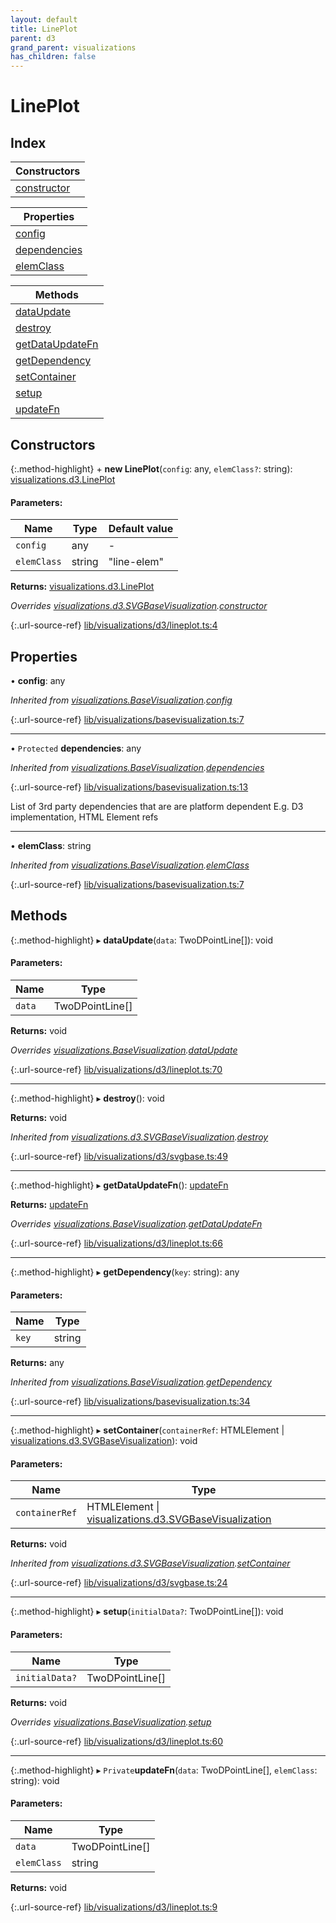 ```yaml
---
layout: default
title: LinePlot
parent: d3
grand_parent: visualizations
has_children: false
---
```


# LinePlot

## Index

| Constructors |
|-----------|
| [constructor](#constructor) |

| Properties |
|-----------|
| [config](#config) |
| [dependencies](#dependencies) |
| [elemClass](#elemclass) |

| Methods |
|-----------|
| [dataUpdate](#dataupdate) |
| [destroy](#destroy) |
| [getDataUpdateFn](#getdataupdatefn) |
| [getDependency](#getdependency) |
| [setContainer](#setcontainer) |
| [setup](#setup) |
| [updateFn](#updatefn) |

## Constructors

{:.method-highlight}
\+ **new LinePlot**(`config`: any, `elemClass?`: string): [visualizations.d3.LinePlot](../visualizations_d3_lineplot)

#### Parameters:

Name | Type | Default value |
------ | ------ | ------ |
`config` | any | - |
`elemClass` | string | "line-elem" |

**Returns:** [visualizations.d3.LinePlot](../visualizations_d3_lineplot)

*Overrides [visualizations.d3.SVGBaseVisualization](../visualizations_d3_svgbasevisualization).[constructor](../visualizations_d3_svgbasevisualization#constructor)*

{:.url-source-ref}
[lib/visualizations/d3/lineplot.ts:4](https://github.com/ascentcore/dataspot/blob/bdbcf73/lib/visualizations/d3/lineplot.ts#L4)

## Properties

•  **config**: any

*Inherited from [visualizations.BaseVisualization](../visualizations_basevisualization).[config](../visualizations_basevisualization#config)*

{:.url-source-ref}
[lib/visualizations/basevisualization.ts:7](https://github.com/ascentcore/dataspot/blob/bdbcf73/lib/visualizations/basevisualization.ts#L7)

___

• `Protected` **dependencies**: any

*Inherited from [visualizations.BaseVisualization](../visualizations_basevisualization).[dependencies](../visualizations_basevisualization#dependencies)*

{:.url-source-ref}
[lib/visualizations/basevisualization.ts:13](https://github.com/ascentcore/dataspot/blob/bdbcf73/lib/visualizations/basevisualization.ts#L13)

List of 3rd party dependencies that are are platform dependent
E.g. D3 implementation, HTML Element refs

___

•  **elemClass**: string

*Inherited from [visualizations.BaseVisualization](../visualizations_basevisualization).[elemClass](../visualizations_basevisualization#elemclass)*

{:.url-source-ref}
[lib/visualizations/basevisualization.ts:7](https://github.com/ascentcore/dataspot/blob/bdbcf73/lib/visualizations/basevisualization.ts#L7)

## Methods

{:.method-highlight}
▸ **dataUpdate**(`data`: TwoDPointLine[]): void

#### Parameters:

Name | Type |
------ | ------ |
`data` | TwoDPointLine[] |

**Returns:** void

*Overrides [visualizations.BaseVisualization](../visualizations_basevisualization).[dataUpdate](../visualizations_basevisualization#dataupdate)*

{:.url-source-ref}
[lib/visualizations/d3/lineplot.ts:70](https://github.com/ascentcore/dataspot/blob/bdbcf73/lib/visualizations/d3/lineplot.ts#L70)

___

{:.method-highlight}
▸ **destroy**(): void

**Returns:** void

*Inherited from [visualizations.d3.SVGBaseVisualization](../visualizations_d3_svgbasevisualization).[destroy](../visualizations_d3_svgbasevisualization#destroy)*

{:.url-source-ref}
[lib/visualizations/d3/svgbase.ts:49](https://github.com/ascentcore/dataspot/blob/bdbcf73/lib/visualizations/d3/svgbase.ts#L49)

___

{:.method-highlight}
▸ **getDataUpdateFn**(): [updateFn](../visualizations_d3_lineplot#updatefn)

**Returns:** [updateFn](../visualizations_d3_lineplot#updatefn)

*Overrides [visualizations.BaseVisualization](../visualizations_basevisualization).[getDataUpdateFn](../visualizations_basevisualization#getdataupdatefn)*

{:.url-source-ref}
[lib/visualizations/d3/lineplot.ts:66](https://github.com/ascentcore/dataspot/blob/bdbcf73/lib/visualizations/d3/lineplot.ts#L66)

___

{:.method-highlight}
▸ **getDependency**(`key`: string): any

#### Parameters:

Name | Type |
------ | ------ |
`key` | string |

**Returns:** any

*Inherited from [visualizations.BaseVisualization](../visualizations_basevisualization).[getDependency](../visualizations_basevisualization#getdependency)*

{:.url-source-ref}
[lib/visualizations/basevisualization.ts:34](https://github.com/ascentcore/dataspot/blob/bdbcf73/lib/visualizations/basevisualization.ts#L34)

___

{:.method-highlight}
▸ **setContainer**(`containerRef`: HTMLElement \| [visualizations.d3.SVGBaseVisualization](../visualizations_d3_svgbasevisualization)): void

#### Parameters:

Name | Type |
------ | ------ |
`containerRef` | HTMLElement \| [visualizations.d3.SVGBaseVisualization](../visualizations_d3_svgbasevisualization) |

**Returns:** void

*Inherited from [visualizations.d3.SVGBaseVisualization](../visualizations_d3_svgbasevisualization).[setContainer](../visualizations_d3_svgbasevisualization#setcontainer)*

{:.url-source-ref}
[lib/visualizations/d3/svgbase.ts:24](https://github.com/ascentcore/dataspot/blob/bdbcf73/lib/visualizations/d3/svgbase.ts#L24)

___

{:.method-highlight}
▸ **setup**(`initialData?`: TwoDPointLine[]): void

#### Parameters:

Name | Type |
------ | ------ |
`initialData?` | TwoDPointLine[] |

**Returns:** void

*Overrides [visualizations.BaseVisualization](../visualizations_basevisualization).[setup](../visualizations_basevisualization#setup)*

{:.url-source-ref}
[lib/visualizations/d3/lineplot.ts:60](https://github.com/ascentcore/dataspot/blob/bdbcf73/lib/visualizations/d3/lineplot.ts#L60)

___

{:.method-highlight}
▸ `Private`**updateFn**(`data`: TwoDPointLine[], `elemClass`: string): void

#### Parameters:

Name | Type |
------ | ------ |
`data` | TwoDPointLine[] |
`elemClass` | string |

**Returns:** void

{:.url-source-ref}
[lib/visualizations/d3/lineplot.ts:9](https://github.com/ascentcore/dataspot/blob/bdbcf73/lib/visualizations/d3/lineplot.ts#L9)
